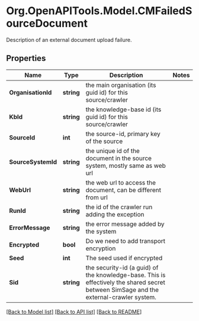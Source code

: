 # Org.OpenAPITools.Model.CMFailedSourceDocument
Description of an external document upload failure.

## Properties

Name | Type | Description | Notes
------------ | ------------- | ------------- | -------------
**OrganisationId** | **string** | the main organisation (its guid id) for this source/crawler | 
**KbId** | **string** | the knowledge-base id (its guid id) for this source/crawler | 
**SourceId** | **int** | the source-id, primary key of the source | 
**SourceSystemId** | **string** | the unique id of the document in the source system, mostly same as web url | 
**WebUrl** | **string** | the web url to access the document, can be different from url | 
**RunId** | **string** | the id of the crawler run adding the exception | 
**ErrorMessage** | **string** | the error message added by the system | 
**Encrypted** | **bool** | Do we need to add transport encryption | 
**Seed** | **int** | The seed used if encrypted | 
**Sid** | **string** | the security-id (a guid) of the knowledge-base.  This is effectively the shared secret between SimSage and the external-crawler system. | 

[[Back to Model list]](../README.md#documentation-for-models) [[Back to API list]](../README.md#documentation-for-api-endpoints) [[Back to README]](../README.md)

